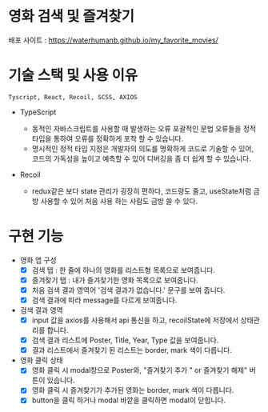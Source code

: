 # 영화 검색 및 즐겨찾기

배포 사이트 : https://waterhumanb.github.io/my_favorite_movies/

# 기술 스택 및 사용 이유

``` 
Tyscript, React, Recoil, SCSS, AXIOS
```

- TypeScript
  - 동적인 자바스크립트를 사용할 때 발생하는 오류 포괄적인 문법 오류들을
    정적 타입을 통하여 오류를 정확하게 포착 할 수 있습니다.
  - 명시적인 정적 타입 지정은 개발자의 의도를 명확하게 코드로 기술할 수 있어,
    코드의 가독성을 높이고 예측할 수 있어 디버깅을 좀 더 쉽게 할 수 있습니다.

- Recoil
   - redux같은 보다 state 관리가 굉장히 편하다, 코드량도 줄고, useState처럼 금방 사용할 수 있어 처음 사용 하는 사람도 금방 쓸 수 있다.

# 구현 기능

- 영화 앱 구성
   - [x] 검색 탭 : 한 줄에 하나의 영화를 리스트형 목록으로 보여줍니다.
   - [x] 즐겨찾기 탭 : 내가 즐겨찾기한 영화 목록으로 보여줍니다.
   - [x] 처음 검색 결과 영역어 '검색 결과가 없습니다.' 문구를 보여 줍니다.
   - [x] 검색 결과에 따라 message를 다르게 보여줍니다.
- 검색 결과 영역
  -  [x] input 값을 axios를 사용해서 api 통신을 하고, recoilState에 저장에서 상태관리를 합니다.
  -  [x] 검색 결과 리스트에 Poster, Title, Year, Type 값을 보여줍니다.
  -  [x] 결과 리스트에서 즐겨찾기 된 리스트는 border, mark 색이 다릅니다.
- 영화 클릭 상태
  - [x] 영화 클릭 시 modal창으로 Poster와, "즐겨찾기 추가 " or 즐겨찾기 해제" 버튼이 있습니다.
  - [x] 영화 클릭 시 즐겨찾기가 추가된 영화는 border, mark 색이 다릅니다.
  - [x] button을 클릭 하거나 modal 바깥을 클릭하면 modal이 닫힙니다.